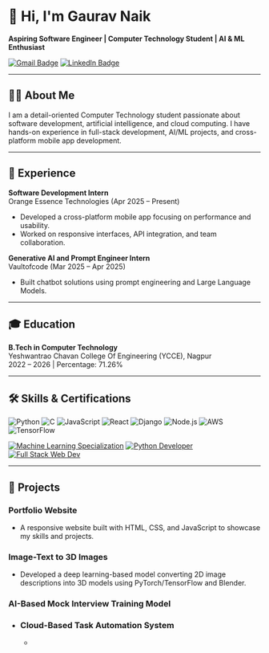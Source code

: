 # 👋 Hi, I'm Gaurav Naik

**Aspiring Software Engineer | Computer Technology Student | AI & ML Enthusiast**

[![Gmail Badge](https://img.shields.io/badge/Gmail-naikgaurav700@gmail.com-red?style=flat-square&logo=Gmail&logoColor=white)](mailto:naikgaurav700@gmail.com)
[![LinkedIn Badge](https://img.shields.io/badge/LinkedIn-Connect-blue?style=flat-square&logo=linkedin&logoColor=white)](www.linkedin.com/in/gaurav-naik7) <!-- Replace with your actual URL -->
<!-- [![Portfolio Badge](https://img.shields.io/badge/Portfolio-Visit-orange?style=flat-square&logo=Google-Chrome&logoColor=white)](https://your-portfolio-url.com) <!-- Replace with your actual URL -->

---

## 🧑‍💻 About Me

I am a detail-oriented Computer Technology student passionate about software development, artificial intelligence, and cloud computing. I have hands-on experience in full-stack development, AI/ML projects, and cross-platform mobile app development.

---

## 🏢 Experience

**Software Development Intern**  
Orange Essence Technologies (Apr 2025 – Present)  
- Developed a cross-platform mobile app focusing on performance and usability.  
- Worked on responsive interfaces, API integration, and team collaboration.

**Generative AI and Prompt Engineer Intern**  
Vaultofcode (Mar 2025 – Apr 2025)  
- Built chatbot solutions using prompt engineering and Large Language Models.

---

## 🎓 Education

**B.Tech in Computer Technology**  
Yeshwantrao Chavan College Of Engineering (YCCE), Nagpur  
2022 – 2026 | Percentage: 71.26%

---

## 🛠️ Skills & Certifications

![Python](https://img.shields.io/badge/Python-3776AB?style=flat-square&logo=python&logoColor=white)
![C](https://img.shields.io/badge/C-00599C?style=flat-square&logo=c&logoColor=white)
![JavaScript](https://img.shields.io/badge/JavaScript-F7DF1E?style=flat-square&logo=javascript&logoColor=black)
![React](https://img.shields.io/badge/React-20232A?style=flat-square&logo=react&logoColor=61DAFB)
![Django](https://img.shields.io/badge/Django-092E20?style=flat-square&logo=django&logoColor=white)
![Node.js](https://img.shields.io/badge/Node.js-339933?style=flat-square&logo=node.js&logoColor=white)
![AWS](https://img.shields.io/badge/AWS-232F3E?style=flat-square&logo=amazonaws&logoColor=white)
![TensorFlow](https://img.shields.io/badge/TensorFlow-FF6F00?style=flat-square&logo=tensorflow&logoColor=white)

[![Machine Learning Specialization](https://img.shields.io/badge/Machine_Learning_Specialization-Coursera-blue?style=flat-square&logo=coursera)](https://www.coursera.org/specializations/machine-learning)
[![Python Developer](https://img.shields.io/badge/Python_Developer-Udemy-red?style=flat-square&logo=udemy&logoColor=white)](https://www.udemy.com/course/the-complete-python-developer/)
[![Full Stack Web Dev](https://img.shields.io/badge/Full_Stack_Web_Dev-Udemy-red?style=flat-square&logo=udemy&logoColor=white)](https://www.udemy.com/course/full-stack-web-development/)

---

## 🚀 Projects

### Portfolio Website
- A responsive website built with HTML, CSS, and JavaScript to showcase my skills and projects.  
<!--![Portfolio Screenshot](https://your-image-link.com/portfolio-screenshot.png) <!-- Replace with your actual screenshot or remove -->

### Image-Text to 3D Images
- Developed a deep learning-based model converting 2D image descriptions into 3D models using PyTorch/TensorFlow and Blender.  
<!-- ![3D Model Screenshot](https://your-image-link.com/3d-image.png) Replace with your actual screenshot or remove -->

### AI-Based Mock Interview Training Model
- <!-- An AI tool that gives real-time feedback on posture, facial expression, and voice tone for mock interviews.

### API-based Password Checker
-<!--  A password strength evaluation tool providing real-time security feedback. -->

### Cloud-Based Task Automation System
- <!-- Automation of IT tasks and server monitoring using AWS cloud infrastructure.

---

## 📫 Let's Connect!

- Email: naikgaurav700@gmail.com  
- LinkedIn: [linkedin.com/in/your-linkedin-profile](www.linkedin.com/in/gaurav-naik7)  
- <!-- Portfolio: [your-portfolio-url.com](https://your-portfolio-url.com)

---

*Feel free to reach out or explore my repositories!*

